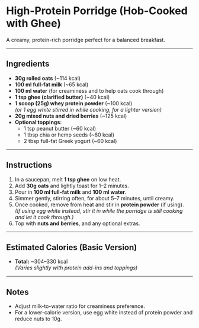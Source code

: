 # High-Protein Porridge (Hob-Cooked with Ghee)

A creamy, protein-rich porridge perfect for a balanced breakfast.

---

## Ingredients

- **30g rolled oats** (~114 kcal)
- **100 ml full-fat milk** (~65 kcal)
- **100 ml water** (for creaminess and to help oats cook through)
- **1 tsp ghee (clarified butter)** (~40 kcal)
- **1 scoop (25g) whey protein powder** (~100 kcal)  
  *(or 1 egg white stirred in while cooking, for a lighter version)*
- **20g mixed nuts and dried berries** (~125 kcal)
- **Optional toppings:**
  - 1 tsp peanut butter (~60 kcal)
  - 1 tbsp chia or hemp seeds (~60 kcal)
  - 2 tbsp full-fat Greek yogurt (~60 kcal)

---

## Instructions

1. In a saucepan, melt **1 tsp ghee** on low heat.
2. Add **30g oats** and lightly toast for 1–2 minutes.
3. Pour in **100 ml full-fat milk** and **100 ml water**.
4. Simmer gently, stirring often, for about 5–7 minutes, until creamy.
5. Once cooked, remove from heat and stir in **protein powder** (if using).  
   *(If using egg white instead, stir it in while the porridge is still cooking and let it cook through.)*
6. Top with **nuts and berries**, and any optional extras.

---

## Estimated Calories (Basic Version)

- **Total:** ~304–330 kcal  
  *(Varies slightly with protein add-ins and toppings)*

---

## Notes

- Adjust milk-to-water ratio for creaminess preference.
- For a lower-calorie version, use egg white instead of protein powder and reduce nuts to 10g.